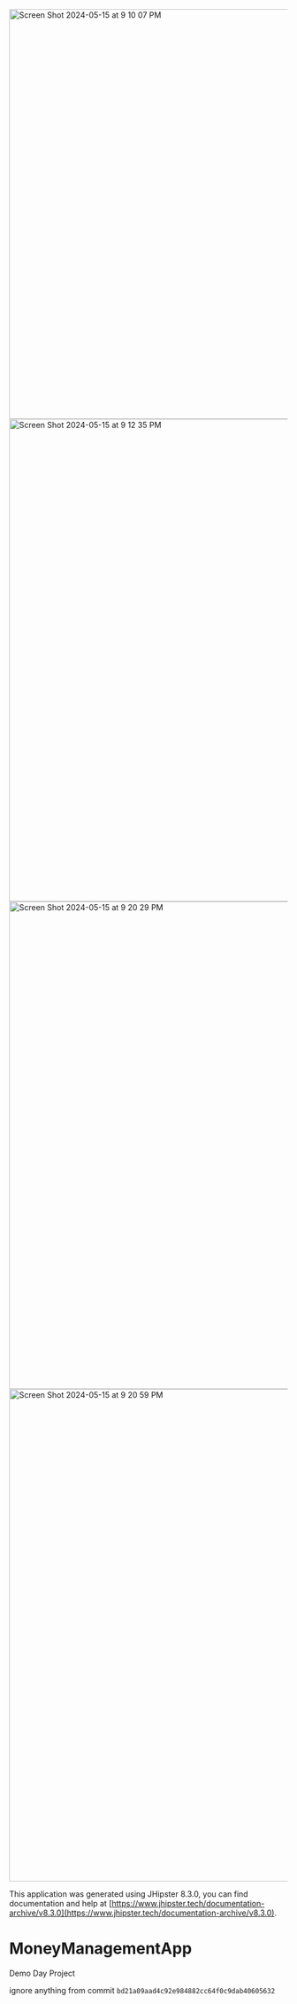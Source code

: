 
<img width="740" alt="Screen Shot 2024-05-15 at 9 10 07 PM" src="https://github.com/Morgan-MoneyApp/MoneyManagementApp/assets/144973566/a1c400ec-3949-4ff6-a448-274f40c965ee">


<img width="871" alt="Screen Shot 2024-05-15 at 9 12 35 PM" src="https://github.com/Morgan-MoneyApp/MoneyManagementApp/assets/144973566/92ba987a-6af9-4834-aa20-e5a1dbe18e9d">


<img width="880" alt="Screen Shot 2024-05-15 at 9 20 29 PM" src="https://github.com/Morgan-MoneyApp/MoneyManagementApp/assets/144973566/eed66555-a08e-4212-adcc-df2bbf616a04">

<img width="889" alt="Screen Shot 2024-05-15 at 9 20 59 PM" src="https://github.com/Morgan-MoneyApp/MoneyManagementApp/assets/144973566/970ce19b-372b-4483-b3e8-5e93a886fe7e">


This application was generated using JHipster 8.3.0, you can find documentation and help at [https://www.jhipster.tech/documentation-archive/v8.3.0](https://www.jhipster.tech/documentation-archive/v8.3.0).



# MoneyManagementApp

Demo Day Project

ignore anything from commit `bd21a09aad4c92e984882cc64f0c9dab40605632`
